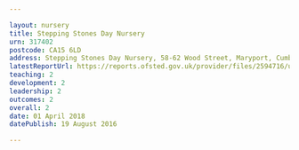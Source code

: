 ```yaml
---

layout: nursery
title: Stepping Stones Day Nursery
urn: 317402
postcode: CA15 6LD
address: Stepping Stones Day Nursery, 58-62 Wood Street, Maryport, Cumbria, CA15 6LD
latestReportUrl: https://reports.ofsted.gov.uk/provider/files/2594716/urn/317402.pdf
teaching: 2
development: 2
leadership: 2
outcomes: 2
overall: 2
date: 01 April 2018 
datePublish: 19 August 2016

---
```

